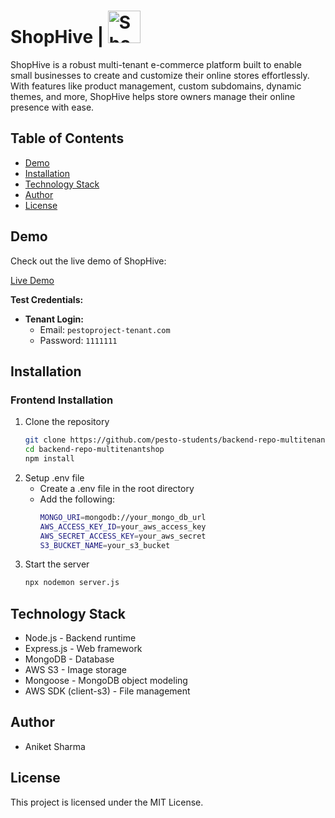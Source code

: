 # **ShopHive** | <img src="https://i.postimg.cc/J4fqh9L2/shop-Hive-Logo.png" alt="ShopHive Logo" width="52px" height="52px"/>


ShopHive is a robust multi-tenant e-commerce platform built to enable small businesses to create and customize their online stores effortlessly. With features like product management, custom subdomains, dynamic themes, and more, ShopHive helps store owners manage their online presence with ease.

## Table of Contents
- [Demo](#demo)
- [Installation](#installation)
- [Technology Stack](#technology-stack)
- [Author](#author)
- [License](#license)

## Demo
Check out the live demo of ShopHive:

[Live Demo](https://shophive.netlify.app/)

**Test Credentials:**
- **Tenant Login:**
  - Email: `pestoproject-tenant.com`
  - Password: `1111111`

## Installation
### Frontend Installation
1. Clone the repository
   ```bash
   git clone https://github.com/pesto-students/backend-repo-multitenantshop.git
   cd backend-repo-multitenantshop
   npm install
2. Setup .env file
   - Create a .env file in the root directory
   - Add the following:
     ```bash
     MONGO_URI=mongodb://your_mongo_db_url
     AWS_ACCESS_KEY_ID=your_aws_access_key
     AWS_SECRET_ACCESS_KEY=your_aws_secret
     S3_BUCKET_NAME=your_s3_bucket
3. Start the server
   ```bash
   npx nodemon server.js

## Technology Stack
- Node.js - Backend runtime
- Express.js - Web framework
- MongoDB - Database
- AWS S3 - Image storage
- Mongoose - MongoDB object modeling
- AWS SDK (client-s3) - File management

## Author
- Aniket Sharma

## License
This project is licensed under the MIT License.


